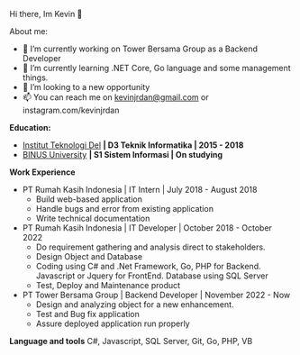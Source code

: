 Hi there, Im Kevin 👋

About me:

- 🔭 I’m currently working on Tower Bersama Group as a Backend Developer
- 🌱 I’m currently learning .NET Core, Go language and some management things.
- 👯 I’m looking to a new opportunity
- 📫 You can reach me on kevinjrdan@gmail.com or instagram.com/kevinjrdan


**Education:**
- [Institut Teknologi Del](https://www.del.ac.id/) **| D3 Teknik Informatika | 2015 - 2018**
- [BINUS University](https://binus.ac.id/) **| S1 Sistem Informasi | On studying**

**Work Experience**
- PT Rumah Kasih Indonesia | IT Intern | July 2018 - August 2018
  - Build web-based application
  - Handle bugs and error from existing application
  - Write technical documentation
- PT Rumah Kasih Indonesia | IT Developer | October 2018 - October 2022
  - Do requirement gathering and analysis direct to stakeholders.
  - Design Object and Database
  - Coding using C# and .Net Framework, Go, PHP for Backend. Javascript or Jquery for FrontEnd. Database using SQL Server
  - Test, Deploy and Maintenance product
- PT Tower Bersama Group | Backend Developer | November 2022 - Now
  - Design and analyzing object for a new enhancement.
  - Test and Bug fix application
  - Assure deployed application run properly
 
**Language and tools**
C#, Javascript, SQL Server, Git, Go, PHP, VB
